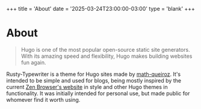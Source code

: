 +++
title = 'About'
date = '2025-03-24T23:00:00-03:00'
type = 'blank'
+++

# About

> Hugo is one of the most popular open-source static site generators. With its amazing speed and flexibility, Hugo makes building websites fun again.

Rusty-Typewriter is a theme for Hugo sites made by [math-queiroz](https://github.com/math-queiroz). It's intended to be simple and used for blogs, being mostly inspired by the current [Zen Browser's website](https://zen-browser.app/) in style and other Hugo themes in functionality. It was initially intended for personal use, but made public for whomever find it worth using.

